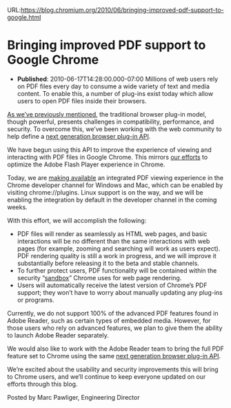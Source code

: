 URL:https://blog.chromium.org/2010/06/bringing-improved-pdf-support-to-google.html
# Bringing improved PDF support to Google Chrome
- **Published**: 2010-06-17T14:28:00.000-07:00
Millions of web users rely on PDF files every day to consume a wide variety of text and media content. To enable this, a number of plug-ins exist today which allow users to open PDF files inside their browsers.  
  
[As we’ve previously mentioned](http://blog.chromium.org/2010/03/bringing-improved-support-for-adobe.html), the traditional browser plug-in model, though powerful, presents challenges in compatibility, performance, and security. To overcome this, we’ve been working with the web community to help define a [next generation browser plug-in API](https://wiki.mozilla.org/NPAPI:Pepper).  
  
We have begun using this API to improve the experience of viewing and interacting with PDF files in Google Chrome. This mirrors [our efforts](http://blog.chromium.org/2010/03/bringing-improved-support-for-adobe.html) to optimize the Adobe Flash Player experience in Chrome.  
  
Today, we are [making available](http://googlechromereleases.blogspot.com/2010/06/dev-channel-update_17.html) an integrated PDF viewing experience in the Chrome developer channel for Windows and Mac, which can be enabled by visiting chrome://plugins. Linux support is on the way, and we will be enabling the integration by default in the developer channel in the coming weeks.  
  
With this effort, we will accomplish the following:  

* PDF files will render as seamlessly as HTML web pages, and basic interactions will be no different than the same interactions with web pages (for example, zooming and searching will work as users expect). PDF rendering quality is still a work in progress, and we will improve it substantially before releasing it to the beta and stable channels.
* To further protect users, PDF functionality will be contained within the security “[sandbox](http://seclab.stanford.edu/websec/chromium/)” Chrome uses for web page rendering.
* Users will automatically receive the latest version of Chrome’s PDF support; they won’t have to worry about manually updating any plug-ins or programs.

Currently, we do not support 100% of the advanced PDF features found in Adobe Reader, such as certain types of embedded media. However, for those users who rely on advanced features, we plan to give them the ability to launch Adobe Reader separately.  
  
We would also like to work with the Adobe Reader team to bring the full PDF feature set to Chrome using the same [next generation browser plug-in API](https://wiki.mozilla.org/NPAPI:Pepper).  
  
We’re excited about the usability and security improvements this will bring to Chrome users, and we’ll continue to keep everyone updated on our efforts through this blog.  
  
Posted by Marc Pawliger, Engineering Director 